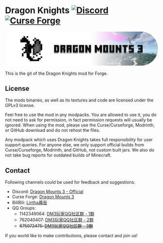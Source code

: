 Dragon Knights [![Discord](https://img.shields.io/discord/934116457149784124?label=Discord)](https://discord.gg/RKHpyRr6yx) [![Curse Forge](http://cf.way2muchnoise.eu/full_581402_downloads.svg)](https://www.curseforge.com/minecraft/mc-mods/dragon-mounts-3)
===============
![LOGO](src/main/resources/logo.png)

This is the git of the Dragon Knights mod for Forge.

## License

The mods binaries, as well as its textures and code are licensed under the GPLv3 license.

Feel free to use the mod in any modpacks. You are allowed to use it, you do not need to ask for permission, in fact permission requests will usually be ignored. When using the mod, please use the Curse/Curseforge, Modrinth, or GitHub download and do not rehost the files.

Any modpack which uses Dragon Knights takes full responsibility for user support queries. For anyone else, we only support official builds from Curse/Curseforge, Modrinth, and GitHub, not custom built jars. We also do not take bug reports for outdated builds of Minecraft.

## Contact

Following channels could be used for feedback and suggestions.

- Discord: [Dragon Mounts 3 - Official](https://discord.gg/RKHpyRr6yx)
- Curse Forge: [Dragon Mounts 3](https://www.curseforge.com/minecraft/mc-mods/dragon-mounts-3)
- BiliBili: [Lintha暮辰](https://space.bilibili.com/319265256)
- QQ Groups:
    - 1142349064: [DM3玩家QQ社区群 - 1群](https://qm.qq.com/q/K4vQcBBgIK)
    - 762040407: [DM3玩家QQ社区群 - 2群](https://qm.qq.com/q/28O2eflUDS)
    - ~~675072475: [DM3玩家QQ社区群 - 3群](https://qm.qq.com/q/sVmhZQMfDO)~~

If you world like to make contributions, please contact and join us!
